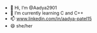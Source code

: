 - 👋 Hi, I’m @Aadya2901
- 🌱 I’m currently learning C and C++
- 📫 www.linkedin.com/in/aadya-patel15
- 😄 she/her

<!---
Aadya2901/Aadya2901 is a ✨ special ✨ repository because its `README.md` (this file) appears on your GitHub profile.
You can click the Preview link to take a look at your changes.
--->

